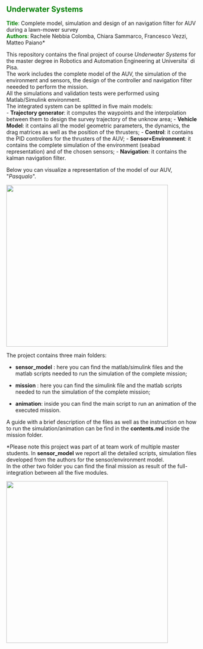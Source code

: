 ### <font color="green"> <span style="font-size:larger;"> Underwater Systems</font>

<font color="green">**Title**:</font> Complete model, simulation and design of an navigation filter for AUV during a lawn-mower survey   
<font color="green">**Authors**:</font> Rachele Nebbia Colomba, Chiara Sammarco, Francesco Vezzi, Matteo Paiano*

This repository contains the final project of course *Underwater Systems* for the master degree in Robotics and Automation Engineering at Universita´ di Pisa.   
The work includes the complete model of the AUV, the simulation of the environment and sensors, the design of the controller and navigation filter neeeded to perform the mission.   
All the simulations and validation tests were performed using Matlab/Simulink environment.  
The integrated system can be splitted in five main models:  
    - **Trajectory generator**: it computes the waypoints and the interpolation between them to design the survey trajectory of the unknow area;
    - **Vehicle Model**: it contains all the model geometric parameters, the dynamics, the drag matrices as well as the position of the thrusters;
    - **Control**: it contains the PID controllers for the thrusters of the AUV;
    - **Sensor+Environment**: it contains the complete simulation of the environment (seabad representation) and of the chosen sensors;
    - **Navigation**: it contains the kalman navigation filter. 

Below you can visualize a representation of the model of our AUV, "*Pasqualo*". 

<img src="https://github.com/rachele182/navigation_systems/assets/75611841/16b22289-f5a4-4cf3-a26e-ecd3426b7a5f" width="425">

The project contains three main folders: 

- **sensor_model** : here you can find the matlab/simulink files and the matlab scripts needed to run the simulation of the complete mission;  

- **mission** : here you can find the simulink file and the matlab scripts needed to run the simulation of the complete mission;  
  
- **animation**: inside you can find the main script to  run an animation of the executed mission. 

A guide with a brief description of the files as well as the instruction on how to run the simulation/animation can be find in the **contents.md** inside the mission folder.  

*Please note this project was part of at team work of multiple master students. In **sensor_model** we report all the detailed scripts, simulation files developed from the authors for the sensor/environment model.   
In the other two folder you can find the final mission as result of the full-integration between all the five modules.

<img src="https://github.com/rachele182/navigation_systems/assets/75611841/39082569-4841-47a7-8545-c70805ac7949" width="425">


